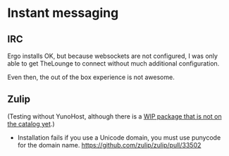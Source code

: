 # Instant messaging

## IRC

Ergo installs OK, but because websockets are not configured, I was only able to get TheLounge to connect without much additional configuration.

Even then, the out of the box experience is not awesome.

## Zulip

(Testing without YunoHost, although there is a [WIP package that is not on the catalog yet](https://github.com/YunoHost-Apps/zulip_ynh).)

* Installation fails if you use a Unicode domain, you must use punycode for the domain name. <https://github.com/zulip/zulip/pull/33502>
